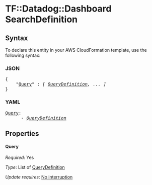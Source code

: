 # TF::Datadog::Dashboard SearchDefinition

## Syntax

To declare this entity in your AWS CloudFormation template, use the following syntax:

### JSON

<pre>
{
    "<a href="#query" title="Query">Query</a>" : <i>[ <a href="querydefinition.md">QueryDefinition</a>, ... ]</i>
}
</pre>

### YAML

<pre>
<a href="#query" title="Query">Query</a>: <i>
      - <a href="querydefinition.md">QueryDefinition</a></i>
</pre>

## Properties

#### Query

_Required_: Yes

_Type_: List of <a href="querydefinition.md">QueryDefinition</a>

_Update requires_: [No interruption](https://docs.aws.amazon.com/AWSCloudFormation/latest/UserGuide/using-cfn-updating-stacks-update-behaviors.html#update-no-interrupt)

